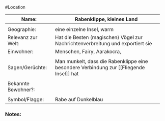 #Location

| Name:               | Rabenklippe, kleines Land                                                                        |
| ------------------- | ------------------------------------------------------------------------------------------------ |
|                     |                                                                                                  |
| Geographie:         | eine einzelne Insel, warm                                                                        |
| Relevanz zur Welt:  | Hat die Besten (magischen) Vögel zur Nachrichtenverbreitung und exportiert sie                   |
| Einwohner:          | Menschen, Fairy, Aarakocra,                                                                      |
|                     |                                                                                                  |
| Sagen/Gerüchte:     | Man munkelt, dass die Rabenklippe eine besondere Verbindung zur [[Fliegende Insel]] hat |
|                     |                                                                                                  |
| Bekannte Bewohner?: |                                                                                                  |
|                     |                                                                                                  |
| Symbol/Flagge:      | Rabe auf Dunkelblau                                                                              |
### Notes:


